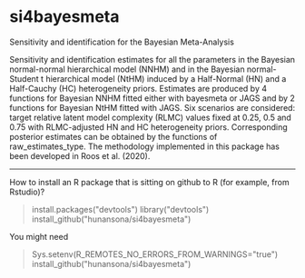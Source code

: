 # si4bayesmeta
Sensitivity and identification for the Bayesian Meta-Analysis

Sensitivity and identification estimates for all the parameters in the Bayesian normal-normal hierarchical model (NNHM) and in the Bayesian normal-Student t hierarchical model (NtHM) induced by a Half-Normal (HN) and a Half-Cauchy (HC) heterogeneity priors. Estimates are produced by 4 functions for Bayesian NNHM fitted either with bayesmeta or JAGS and by 2 functions for Bayesian NtHM fitted with JAGS. Six scenarios are considered: target relative latent model complexity (RLMC) values fixed at 0.25, 0.5 and 0.75 with RLMC-adjusted HN and HC heterogeneity priors. Corresponding posterior estimates can be obtained by the functions of raw_estimates_type. The methodology implemented in this package has been developed in Roos et al. (2020).


*********************************************************************************
How to install an R package that is sitting on github to R (for example, from Rstudio)?

> install.packages("devtools")
> library("devtools")
> install_github("hunansona/si4bayesmeta") 

You might need 
> Sys.setenv(R_REMOTES_NO_ERRORS_FROM_WARNINGS="true")
> install_github("hunansona/si4bayesmeta") 


